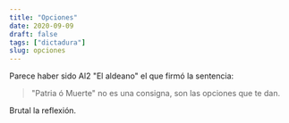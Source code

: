 ```yaml
---
title: "Opciones"
date: 2020-09-09
draft: false
tags: ["dictadura"]
slug: opciones
---
```

Parece haber sido Al2 "El aldeano" el que firmó la sentencia:

> "Patria ó Muerte" no es una consigna, son las opciones que te dan.

Brutal la reflexión.
